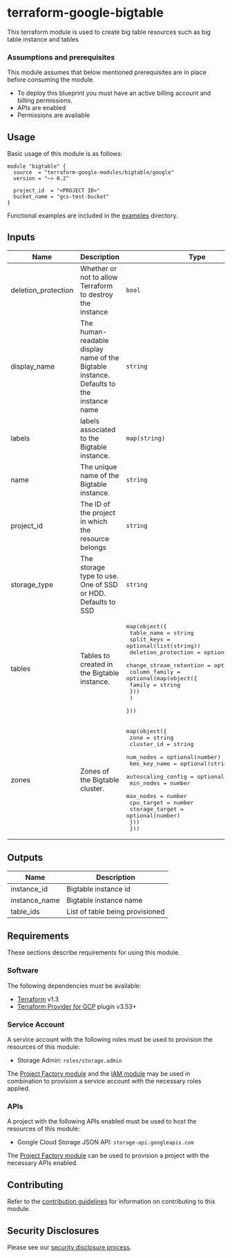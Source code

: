 # terraform-google-bigtable

This terraform module is used to create big table resources such as big table instance and tables

### Assumptions and prerequisites
This module assumes that below mentioned prerequisites are in place before consuming the module.

- To deploy this blueprint you must have an active billing account and billing permissions.
- APIs are enabled
- Permissions are available
## Usage

Basic usage of this module is as follows:

```hcl
module "bigtable" {
  source  = "terraform-google-modules/bigtable/google"
  version = "~> 0.2"

  project_id  = "<PROJECT ID>"
  bucket_name = "gcs-test-bucket"
}
```

Functional examples are included in the
[examples](./examples/) directory.

<!-- BEGINNING OF PRE-COMMIT-TERRAFORM DOCS HOOK -->
## Inputs

| Name | Description | Type | Default | Required |
|------|-------------|------|---------|:--------:|
| deletion\_protection | Whether or not to allow Terraform to destroy the instance | `bool` | `true` | no |
| display\_name | The human-readable display name of the Bigtable instance. Defaults to the instance name | `string` | n/a | yes |
| labels | labels associated to the Bigtable instance. | `map(string)` | `{}` | no |
| name | The unique name of the Bigtable instance. | `string` | n/a | yes |
| project\_id | The ID of the project in which the resource belongs | `string` | n/a | yes |
| storage\_type | The storage type to use. One of SSD or HDD. Defaults to SSD | `string` | `"SSD"` | no |
| tables | Tables to created in the Bigtable instance. | <pre>map(object({<br>    table_name              = string<br>    split_keys              = optional(list(string))<br>    deletion_protection     = optional(string)<br>    change_stream_retention = optional(number)<br>    column_family = optional(map(object({<br>      family = string<br>      }))<br>    )<br>  }))</pre> | `{}` | no |
| zones | Zones of the Bigtable cluster. | <pre>map(object({<br>    zone         = string<br>    cluster_id   = string<br>    num_nodes    = optional(number)<br>    kms_key_name = optional(string)<br>    autoscaling_config = optional(object({<br>      min_nodes      = number<br>      max_nodes      = number<br>      cpu_target     = number<br>      storage_target = optional(number)<br>    }))<br>  }))</pre> | n/a | yes |

## Outputs

| Name | Description |
|------|-------------|
| instance\_id | Bigtable instance id |
| instance\_name | Bigtable instance name |
| table\_ids | List of table being provisioned |

<!-- END OF PRE-COMMIT-TERRAFORM DOCS HOOK -->

## Requirements

These sections describe requirements for using this module.

### Software

The following dependencies must be available:

- [Terraform][terraform] v1.3
- [Terraform Provider for GCP][terraform-provider-gcp] plugin v3.53+

### Service Account

A service account with the following roles must be used to provision
the resources of this module:

- Storage Admin: `roles/storage.admin`

The [Project Factory module][project-factory-module] and the
[IAM module][iam-module] may be used in combination to provision a
service account with the necessary roles applied.

### APIs

A project with the following APIs enabled must be used to host the
resources of this module:

- Google Cloud Storage JSON API: `storage-api.googleapis.com`

The [Project Factory module][project-factory-module] can be used to
provision a project with the necessary APIs enabled.

## Contributing

Refer to the [contribution guidelines](./CONTRIBUTING.md) for
information on contributing to this module.

[iam-module]: https://registry.terraform.io/modules/terraform-google-modules/iam/google
[project-factory-module]: https://registry.terraform.io/modules/terraform-google-modules/project-factory/google
[terraform-provider-gcp]: https://www.terraform.io/docs/providers/google/index.html
[terraform]: https://www.terraform.io/downloads.html

## Security Disclosures

Please see our [security disclosure process](./SECURITY.md).
